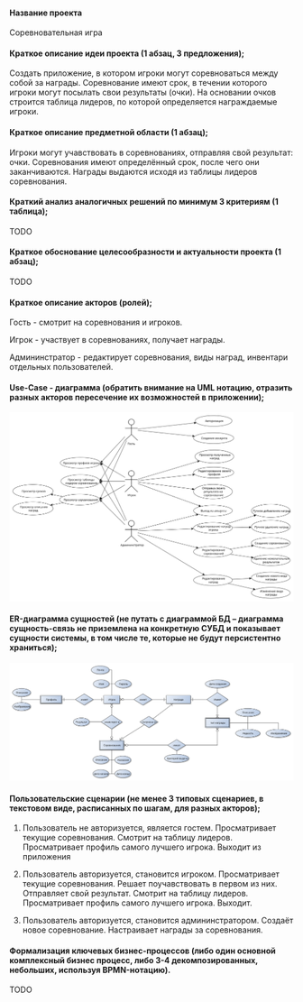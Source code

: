 #### Название проекта
Соревновательная игра 

#### Краткое описание идеи проекта (1 абзац, 3 предложения);
Создать приложение, в котором игроки могут соревноваться между собой за награды. Соревнование имеют срок, в течении которого игроки могут посылать свои результаты (очки). На основании очков строится таблица лидеров, по которой определяется награждаемые игроки. 

#### Краткое описание предметной области (1 абзац);
Игроки могут учавствовать в соревнованиях, отправляя свой результат: очки. 
Соревнования имеют определённый срок, после чего они заканчиваются.
Награды выдаются исходя из таблицы лидеров соревнования. 

#### Краткий анализ аналогичных решений по минимум 3 критериям (1 таблица);
TODO


#### Краткое обоснование целесообразности и актуальности проекта (1 абзац);
TODO

#### Краткое описание акторов (ролей);
Гость - смотрит на соревнования и игроков.

Игрок - участвует в соревнованиях, получает награды.

Админинстратор - редактирует соревнования, виды наград, инвентари отдельных пользователей.

#### Use-Case - диаграмма (обратить внимание на UML нотацию, отразить разных акторов пересечение их возможностей в приложении); 

![Use-case диаграмма](./img/usecase.svg)

#### ER-диаграмма сущностей (не путать с диаграммой БД – диаграмма сущность-связь не приземлена на конкретную СУБД и показывает сущности системы, в том числе те, которые не будут персистентно храниться); 

![ER-диаграмма](./img/erd.svg)

#### Пользовательские сценарии (не менее 3 типовых сценариев, в текстовом виде, расписанных по шагам, для разных акторов);
1. Пользователь не авторизуется, является гостем. Просматривает текущие соревнования. Смотрит на таблицу лидеров. Просматривает профиль самого лучшего игрока. Выходит из приложения

2. Пользователь авторизуется, становится игроком. Просматривает текущие соревнования. Решает поучавствовать в первом из них. Отправляет свой результат. Смотрит на таблицу лидеров. Просматривает профиль самого лучшего игрока. Выходит.

3. Пользователь авторизуется, становится админинстратором. Создаёт новое соревнование. Настраивает награды за соревнования.

#### Формализация ключевых бизнес-процессов (либо один основной комплексный бизнес процесс, либо 3-4 декомпозированных, небольших, используя BPMN-нотацию).

TODO